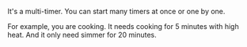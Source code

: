 It's a multi-timer. You can start many timers at once or one by one.

For example, you are cooking. It needs cooking for 5 minutes with high heat. And it only need simmer for 20 minutes.
